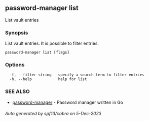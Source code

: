 ## password-manager list

List vault entries

### Synopsis

List vault entries. It is possible to filter entries.

```
password-manager list [flags]
```

### Options

```
  -f, --filter string   specify a search term to filter entries
  -h, --help            help for list
```

### SEE ALSO

* [password-manager](password-manager.md)	 - Password manager written in Go

###### Auto generated by spf13/cobra on 5-Dec-2023
